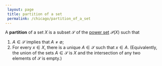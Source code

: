 ```yaml
---
 layout: page
 title: partition of a set
 permalink: /chicago/partition_of_a_set
---
```

A **partition** of a set $X$ is a subset $\mathcal S$ of the [power set](https://mathgloss.github.io/MathGloss/power_set) $\mathcal P(X)$ such that 
1. $A\in \mathcal S$ implies that $A\neq \emptyset$;
2. For every $x\in X$, there is a unique $A\in \mathcal S$ such that $x\in A$. (Equivalently, the union of the sets $A\in \mathcal S$ is $X$ and the intersection of any two elements of $\mathcal S$ is empty.)

